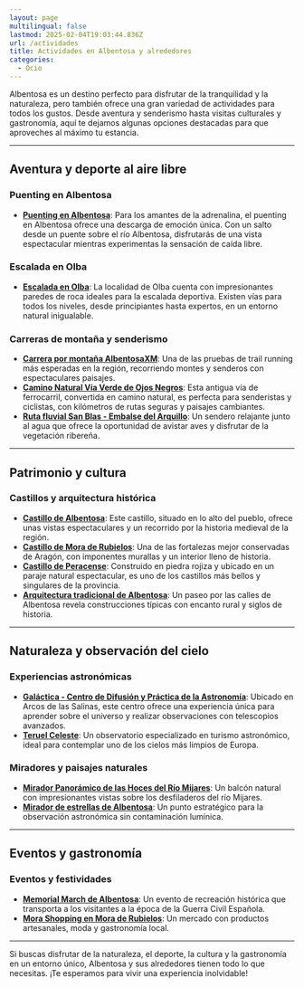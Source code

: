 ```yaml
---
layout: page
multilingual: false
lastmod: 2025-02-04T19:03:44.836Z
url: /actividades
title: Actividades en Albentosa y alrededores
categories:
  - Ocio
---
```


Albentosa es un destino perfecto para disfrutar de la tranquilidad y la naturaleza, pero también ofrece una gran variedad de actividades para todos los gustos. Desde aventura y senderismo hasta visitas culturales y gastronomía, aquí te dejamos algunas opciones destacadas para que aproveches al máximo tu estancia.

---

## Aventura y deporte al aire libre

### Puenting en Albentosa

- **[Puenting en Albentosa](https://somosaventura.com/aventura/puenting-albentosa/)**: Para los amantes de la adrenalina, el puenting en Albentosa ofrece una descarga de emoción única. Con un salto desde un puente sobre el río Albentosa, disfrutarás de una vista espectacular mientras experimentas la sensación de caída libre.

### Escalada en Olba

- **[Escalada en Olba](https://www.destinoclimbing.com/teruel/escalada-en-olba-la-guia-completa/)**: La localidad de Olba cuenta con impresionantes paredes de roca ideales para la escalada deportiva. Existen vías para todos los niveles, desde principiantes hasta expertos, en un entorno natural inigualable.

### Carreras de montaña y senderismo

- **[Carrera por montaña AlbentosaXM](https://albentosaxm.es/)**: Una de las pruebas de trail running más esperadas en la región, recorriendo montes y senderos con espectaculares paisajes.
- **[Camino Natural Vía Verde de Ojos Negros](https://viasverdes.com/itinerarios/ojos-negros-teruel/)**: Esta antigua vía de ferrocarril, convertida en camino natural, es perfecta para senderistas y ciclistas, con kilómetros de rutas seguras y paisajes cambiantes.
- **[Ruta fluvial San Blas - Embalse del Arquillo](https://es.wikiloc.com/rutas-senderismo/paseo-fluvial-san-blas-embalse-del-arquillo-teruel-7862732)**: Un sendero relajante junto al agua que ofrece la oportunidad de avistar aves y disfrutar de la vegetación ribereña.

---

## Patrimonio y cultura

### Castillos y arquitectura histórica

- **[Castillo de Albentosa](https://patrimonioculturaldearagon.es/patrimonio/castillo-de-albentosa/)**: Este castillo, situado en lo alto del pueblo, ofrece unas vistas espectaculares y un recorrido por la historia medieval de la región.
- **[Castillo de Mora de Rubielos](https://g.co/kgs/UXKad8p)**: Una de las fortalezas mejor conservadas de Aragón, con imponentes murallas y un interior lleno de historia.
- **[Castillo de Peracense](https://www.peracense.es/castillo/)**: Construido en piedra rojiza y ubicado en un paraje natural espectacular, es uno de los castillos más bellos y singulares de la provincia.
- **[Arquitectura tradicional de Albentosa](https://www.albentosa.es/el-pueblo/informacion-turistica/arquitectura/)**: Un paseo por las calles de Albentosa revela construcciones típicas con encanto rural y siglos de historia.

---

## Naturaleza y observación del cielo

### Experiencias astronómicas

- **[Galáctica - Centro de Difusión y Práctica de la Astronomía](https://galactica.org.es/)**: Ubicado en Arcos de las Salinas, este centro ofrece una experiencia única para aprender sobre el universo y realizar observaciones con telescopios avanzados.
- **[Teruel Celeste](http://www.teruelceleste.com/?m=1)**: Un observatorio especializado en turismo astronómico, ideal para contemplar uno de los cielos más limpios de Europa.

### Miradores y paisajes naturales

- **[Mirador Panorámico de las Hoces del Río Mijares](https://turismo.gudarjavalambre.es/que-ver/mirador-panoramico-de-las-hoces-del-rio-mijares)**: Un balcón natural con impresionantes vistas sobre los desfiladeros del río Mijares.
- **[Mirador de estrellas de Albentosa](http://www.disfrutaenfamilia.com/recursos/oficinas-de-turismo-2/item/79-mirador-de-albentosa)**: Un punto estratégico para la observación astronómica sin contaminación lumínica.

---

## Eventos y gastronomía

### Eventos y festividades

- **[Memorial March de Albentosa](https://www.diariodeteruel.es/comarcas/el-publico-del-memorial-march-de-albentosa-participara-activamente-como-poblacion-civil)**: Un evento de recreación histórica que transporta a los visitantes a la época de la Guerra Civil Española.
- **[Mora Shopping en Mora de Rubielos](https://www.moraderubielos.com/index.php/servicios/mora-shopping)**: Un mercado con productos artesanales, moda y gastronomía local.

---

Si buscas disfrutar de la naturaleza, el deporte, la cultura y la gastronomía en un entorno único, Albentosa y sus alrededores tienen todo lo que necesitas. ¡Te esperamos para vivir una experiencia inolvidable!

